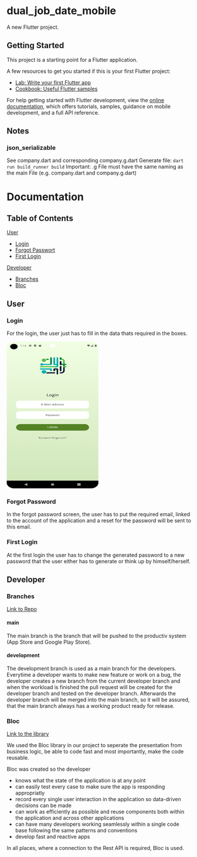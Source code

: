 # dual_job_date_mobile

A new Flutter project.

## Getting Started

This project is a starting point for a Flutter application.

A few resources to get you started if this is your first Flutter project:

- [Lab: Write your first Flutter app](https://docs.flutter.dev/get-started/codelab)
- [Cookbook: Useful Flutter samples](https://docs.flutter.dev/cookbook)

For help getting started with Flutter development, view the
[online documentation](https://docs.flutter.dev/), which offers tutorials,
samples, guidance on mobile development, and a full API reference.

## Notes
### json_serializable
See company.dart and corresponding company.g.dart
Generate file: `dart run build_runner build`
Important: .g File must have the same naming as the main File (e.g. company.dart and company.g.dart)

# Documentation

## Table of Contents

[User](#user)
- [Login](#login)
- [Forgot Passwort](#forgot-password)
- [First Login](#first-login)

[Developer](#developer)
- [Branches](#branches)
- [Bloc](#bloc)

## User

### Login

For the login, the user just has to fill in the data thats required in the boxes.

<img src="/assets/images/documentation/Login.png" width="250" height="400">

### Forgot Password

In the forgot password screen, the user has to put the required email, linked to the account of the application and a reset for the password will be sent to this email.

### First Login

At the first login the user has to change the generated password to a new password that the user either has to generate or think up by himself/herself.

## Developer

### Branches

[Link to Repo](https://github.com/FH-JOANNEUM-MSD/dual-job-date-mobile)

#### main

The main branch is the branch that will be pushed to the productiv system (App Store and Google Play Store).

#### development

The development branch is used as a main branch for the developers. Everytime a developer wants to make new feature or work on a bug, the developer creates a new branch from the current developer branch and when the workload is finished the pull request will be created for the developer branch and tested on the developer branch. Afterwards the developer branch will be merged into the main branch, so it will be assured, that the main branch always has a working product ready for release.

### Bloc

[Link to the library](https://bloclibrary.dev/)

We used the Bloc library in our project to seperate the presentation from business logic, be able to code fast and most importantly, make the code reusable.

Bloc was created so the developer

- knows what the state of the application is at any point
- can easily test every case to make sure the app is responding appropriatly
- record every single user interaction in the application so data-driven decisions can be made
- can work as efficiently as possible and reuse components both within the application and across other applications
- can have many developers working seamlessly within a single code base following the same patterns and conventions
- develop fast and reactive apps

In all places, where a connection to the Rest API is required, Bloc is used.